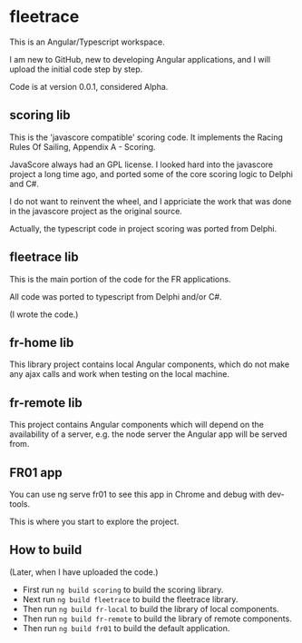 # fleetrace

This is an Angular/Typescript workspace.

I am new to GitHub, new to developing Angular applications, and I will upload the initial code step by step.

Code is at version 0.0.1, considered Alpha.

## scoring lib

This is the 'javascore compatible' scoring code. It implements the Racing Rules Of Sailing, Appendix A - Scoring.

JavaScore always had an GPL license. I looked hard into the javascore project a long time ago, and ported some of the core scoring logic to Delphi and  C#.

I do not want to reinvent the wheel, and I appriciate the work that was done in the javascore project as the original source.

Actually, the typescript code in project scoring was ported from Delphi.

## fleetrace lib

This is the main portion of the code for the FR applications.

All code was ported to typescript from Delphi and/or C#.

(I wrote the code.)

## fr-home lib

This library project contains local Angular components, which do not make any ajax calls and work when testing on the local machine.

## fr-remote lib

This project contains Angular components which will depend on the availability of a server, e.g. the node server the Angular app will be served from.

## FR01 app

You can use ng serve fr01 to see this app in Chrome and debug with dev-tools.

This is where you start to explore the project.

## How to build

(Later, when I have uploaded the code.)

- First run `ng build scoring` to build the scoring library.
- Next run `ng build fleetrace` to build the fleetrace library.
- Then run `ng build fr-local` to build the library of local components.
- Then run `ng build fr-remote` to build the library of remote components.
- Then run `ng build fr01` to build the default application.

